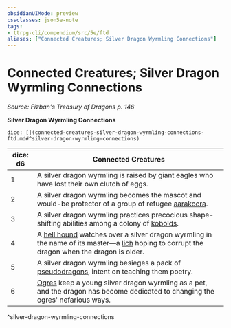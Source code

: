 ```yaml
---
obsidianUIMode: preview
cssclasses: json5e-note
tags:
- ttrpg-cli/compendium/src/5e/ftd
aliases: ["Connected Creatures; Silver Dragon Wyrmling Connections"]
---
```

# Connected Creatures; Silver Dragon Wyrmling Connections
*Source: Fizban's Treasury of Dragons p. 146* 

**Silver Dragon Wyrmling Connections**

`dice: [](connected-creatures-silver-dragon-wyrmling-connections-ftd.md#^silver-dragon-wyrmling-connections)`

| dice: d6 | Connected Creatures |
|----------|---------------------|
| 1 | A silver dragon wyrmling is raised by giant eagles who have lost their own clutch of eggs. |
| 2 | A silver dragon wyrmling becomes the mascot and would-be protector of a group of refugee [aarakocra](aarakocra.md). |
| 3 | A silver dragon wyrmling practices precocious shape-shifting abilities among a colony of [kobolds](kobold.md). |
| 4 | A [hell hound](hell-hound.md) watches over a silver dragon wyrmling in the name of its master—a [lich](lich.md) hoping to corrupt the dragon when the dragon is older. |
| 5 | A silver dragon wyrmling besieges a pack of [pseudodragons](pseudodragon-xphb.md), intent on teaching them poetry. |
| 6 | [Ogres](ogre-xmm.md) keep a young silver dragon wyrmling as a pet, and the dragon has become dedicated to changing the ogres' nefarious ways. |
^silver-dragon-wyrmling-connections